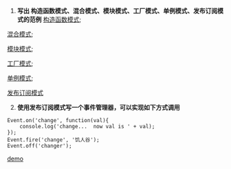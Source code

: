 1. **写出 构造函数模式、混合模式、模块模式、工厂模式、单例模式、发布订阅模式的范例**
[构造函数模式](https://github.com/mhy-web/HomeWorks/tree/master/%E9%AB%98%E7%BA%A7/task6/constructor.js);

[混合模式](https://github.com/mhy-web/HomeWorks/tree/master/%E9%AB%98%E7%BA%A7/task6/mixin.js);

[模块模式](https://github.com/mhy-web/HomeWorks/tree/master/%E9%AB%98%E7%BA%A7/task6/module.js);

[工厂模式](https://github.com/mhy-web/HomeWorks/tree/master/%E9%AB%98%E7%BA%A7/task6/factory.js);

[单例模式](https://github.com/mhy-web/HomeWorks/tree/master/%E9%AB%98%E7%BA%A7/task6/singleton.js);

[发布订阅模式](https://github.com/mhy-web/HomeWorks/tree/master/%E9%AB%98%E7%BA%A7/task6/pubsub.js)

2. **使用发布订阅模式写一个事件管理器，可以实现如下方式调用**

```
Event.on('change', function(val){
    console.log('change...  now val is ' + val);
});
Event.fire('change', '饥人谷');
Event.off('changer');
```
[demo](https://github.com/mhy-web/HomeWorks/tree/master/%E9%AB%98%E7%BA%A7/task6/demo.js)